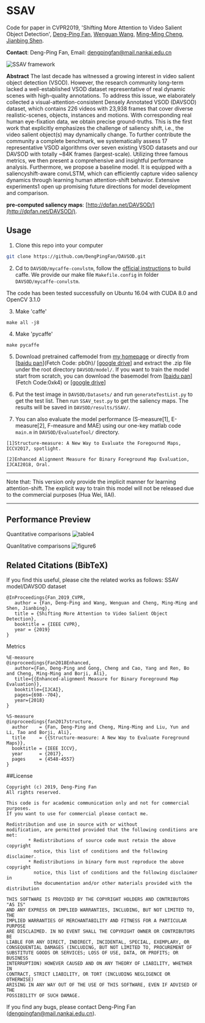 # SSAV
Code for paper in CVPR2019, 'Shifting More Attention to Video Salient Object Detection', [Deng-Ping Fan](http://dpfan.net), [Wenguan Wang](https://github.com/wenguanwang), [Ming-Ming Cheng](http://mmcheng.net), [Jianbing Shen](http://iitlab.bit.edu.cn/mcislab/~shenjianbing/).

__Contact__:  Deng-Ping Fan, Email: dengpingfan@mail.nankai.edu.cn

![SSAV framework](https://github.com/DengPingFan/DAVSOD/blob/master/figures/framework.png "framework")

__Abstract__
The last decade has witnessed a growing interest in video salient object detection (VSOD). However, the research community long-term lacked a well-established VSOD dataset representative of real dynamic scenes with high-quality annotations. To address this issue, we elaborately collected a visual-attention-consistent Densely Annotated VSOD (DAVSOD) dataset, which contains 226 videos with 23,938 frames that cover diverse realistic-scenes, objects, instances and motions. With corresponding real human eye-fixation data, we obtain precise ground-truths. This is the first work that explicitly emphasizes the challenge of saliency shift, i.e., the video salient object(s) may dynamically change. To further contribute the community a complete benchmark, we systematically assess 17 representative VSOD algorithms over seven existing VSOD datasets and our DAVSOD with totally ~84K frames (largest-scale). Utilizing three famous metrics, we then present a comprehensive and insightful performance analysis. Furthermore, we propose a baseline model. It is equipped with a saliencyshift-aware convLSTM, which can efficiently capture video saliency dynamics through learning human attention-shift behavior. Extensive experiments1 open up promising future directions for model development and comparison.

__pre-computed saliency maps__: [http://dpfan.net/DAVSOD/](http://dpfan.net/DAVSOD/). 


## Usage
1. Clone this repo into your computer
```bash
git clone https://github.com/DengPingFan/DAVSOD.git
```
2. Cd to `DAVSOD/mycaffe-convlstm`, follow the [official instructions](http://caffe.berkeleyvision.org/installation.html) to build caffe. We provide our make file `Makefile.config` in folder `DAVSOD/mycaffe-convlstm`.

The code has been tested successfully on Ubuntu 16.04 with CUDA 8.0 and OpenCV 3.1.0

3. Make 'caffe'
```
make all -j8
```

4. Make 'pycaffe'
```
make pycaffe
```

5. Download pretrained caffemodel from [my homepage](http://dpfan.net/DAVSOD) or directly from [[baidu pan](https://pan.baidu.com/s/1dg_dcgFNOnUubfQev0e4Ag)](Fetch Code: pb0h)/ [[google drive](https://drive.google.com/open?id=1o9PkfgMpUI8McGSCgWG8cdGJF4dFmHrM)] and extract the .zip file under the root directory `DAVSOD/model/`. 
If you want to train the model start from scratch, you can download the basemodel from [[baidu pan](https://pan.baidu.com/s/1qEyXennBYT2yv82bNx5TgA)](Fetch Code:0xk4) or [[google drive]()] 

6. Put the test image in `DAVSOD/Datasets/` and run `generateTestList.py` to get the test list. Then run `SSAV_test.py` to get the saliency maps. 
The results will be saved in `DAVSOD/results/SSAV/`. 

7. You can also evaluate the model performance (S-measure[1], E-measure[2], F-measure and MAE) using our one-key matlab code `main.m` in `DAVSOD/EvaluateTool/` directory.

```
[1]Structure-measure: A New Way to Evaluate the Foregournd Maps, ICCV2017, spotlight.
```

```
[2]Enhanced Alignment Measure for Binary Foreground Map Evaluation, IJCAI2018, Oral.
```

*************************************************************************************************************
Note that: This version only provide the implicit manner for learning attention-shift. 
           The explicit way to train this model will not be released due to the commercial purposes (Hua Wei, IIAI).
*************************************************************************************************************

## Performance Preview
Quantitative comparisons
![table4](https://github.com/DengPingFan/DAVSOD/blob/master/figures/Table4.png "table4")

Quanlitative comparisons
![figure6](https://github.com/DengPingFan/DAVSOD/blob/master/figures/Figure6.png "figure6")


## Related Citations (BibTeX)
If you find this useful, please cite the related works as follows:
SSAV model/DAVSOD dataset
```
@InProceedings{Fan_2019_CVPR,
   author = {Fan, Deng-Ping and Wang, Wenguan and Cheng, Ming-Ming and Shen, Jianbing}, 
   title = {Shifting More Attention to Video Salient Object Detection},
   booktitle = {IEEE CVPR},
   year = {2019}
}
```

Metrics
```
%E-measure
@inproceedings{Fan2018Enhanced,
   author={Fan, Deng-Ping and Gong, Cheng and Cao, Yang and Ren, Bo and Cheng, Ming-Ming and Borji, Ali},
   title={{Enhanced-alignment Measure for Binary Foreground Map Evaluation}},
   booktitle={IJCAI},
   pages={698--704},
   year={2018}
}
```

```
%S-measure
@inproceedings{fan2017structure,
  author    = {Fan, Deng-Ping and Cheng, Ming-Ming and Liu, Yun and Li, Tao and Borji, Ali},
  title     = {{Structure-measure: A New Way to Evaluate Foreground Maps}},
  booktitle = {IEEE ICCV},
  year      = {2017},
  pages     = {4548-4557}
}
```

##License

	Copyright (c) 2019, Deng-Ping Fan
	All rights reserved.
    
	This code is for academic communication only and not for commercial purposes. 
	If you want to use for commercial please contact me.
	
	Redistribution and use in source with or without
	modification, are permitted provided that the following conditions are
	met:
    		* Redistributions of source code must retain the above copyright
      		  notice, this list of conditions and the following disclaimer.
    		* Redistributions in binary form must reproduce the above copyright
      		  notice, this list of conditions and the following disclaimer in
      		  the documentation and/or other materials provided with the distribution

	THIS SOFTWARE IS PROVIDED BY THE COPYRIGHT HOLDERS AND CONTRIBUTORS "AS IS"
	AND ANY EXPRESS OR IMPLIED WARRANTIES, INCLUDING, BUT NOT LIMITED TO, THE
	IMPLIED WARRANTIES OF MERCHANTABILITY AND FITNESS FOR A PARTICULAR PURPOSE
	ARE DISCLAIMED. IN NO EVENT SHALL THE COPYRIGHT OWNER OR CONTRIBUTORS BE 	
	LIABLE FOR ANY DIRECT, INDIRECT, INCIDENTAL, SPECIAL, EXEMPLARY, OR
	CONSEQUENTIAL DAMAGES (INCLUDING, BUT NOT LIMITED TO, PROCUREMENT OF
	SUBSTITUTE GOODS OR SERVICES; LOSS OF USE, DATA, OR PROFITS; OR BUSINESS
	INTERRUPTION) HOWEVER CAUSED AND ON ANY THEORY OF LIABILITY, WHETHER IN
	CONTRACT, STRICT LIABILITY, OR TORT (INCLUDING NEGLIGENCE OR OTHERWISE)
	ARISING IN ANY WAY OUT OF THE USE OF THIS SOFTWARE, EVEN IF ADVISED OF THE
	POSSIBILITY OF SUCH DAMAGE.


If you find any bugs, please contact Deng-Ping Fan (dengpingfan@mail.nankai.edu.cn).
